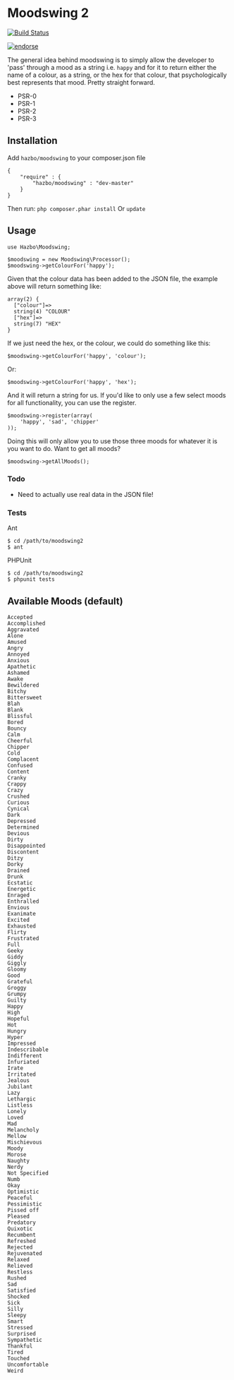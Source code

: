 # Moodswing 2

[![Build Status](https://travis-ci.org/hazbo/moodswing2.png)](https://travis-ci.org/hazbo/moodswing2)

[![endorse](https://api.coderwall.com/hazbo/endorsecount.png)](https://coderwall.com/hazbo)

The general idea behind moodswing is to simply allow the developer
to 'pass' through a mood as a string i.e. `happy` and for it to
return either the name of a colour, as a string, or the hex for that
colour, that psychologically best represents that mood. Pretty straight
forward.

  - PSR-0
  - PSR-1
  - PSR-2
  - PSR-3

## Installation
Add `hazbo/moodswing` to your composer.json file

    {
        "require" : {
            "hazbo/moodswing" : "dev-master"
        }
    }
Then run: `php composer.phar install`
Or `update`

## Usage

	use Hazbo\Moodswing;

	$moodswing = new Moodswing\Processor();
	$moodswing->getColourFor('happy');

Given that the colour data has been
added to the JSON file, the example above will return something like:

	array(2) {
	  ["colour"]=>
	  string(4) "COLOUR"
	  ["hex"]=>
	  string(7) "HEX"
	}

If we just need the hex, or the colour, we could
do something like this:

	$moodswing->getColourFor('happy', 'colour');

Or:

    $moodswing->getColourFor('happy', 'hex');

And it will return a string for us. If you'd like to only use a few select moods for all functionality, you can use the register.

    $moodswing->register(array(
        'happy', 'sad', 'chipper'
    ));

Doing this will only allow you to use those three moods for whatever it is you want to do. Want to get all moods?

    $moodswing->getAllMoods();

### Todo

  - Need to actually use real data in the JSON file!

### Tests
Ant

    $ cd /path/to/moodswing2
    $ ant

PHPUnit

    $ cd /path/to/moodswing2
    $ phpunit tests

## Available Moods (default)

    Accepted
    Accomplished
    Aggravated
    Alone
    Amused
    Angry
    Annoyed
    Anxious
    Apathetic
    Ashamed
    Awake
    Bewildered
    Bitchy
    Bittersweet
    Blah
    Blank
    Blissful
    Bored
    Bouncy
    Calm
    Cheerful
    Chipper
    Cold
    Complacent
    Confused
    Content
    Cranky
    Crappy
    Crazy
    Crushed
    Curious
    Cynical
    Dark
    Depressed
    Determined
    Devious
    Dirty
    Disappointed
    Discontent
    Ditzy
    Dorky
    Drained
    Drunk
    Ecstatic
    Energetic
    Enraged
    Enthralled
    Envious
    Exanimate
    Excited
    Exhausted
    Flirty
    Frustrated
    Full
    Geeky
    Giddy
    Giggly
    Gloomy
    Good
    Grateful
    Groggy
    Grumpy
    Guilty
    Happy
    High
    Hopeful
    Hot
    Hungry
    Hyper
    Impressed
    Indescribable
    Indifferent
    Infuriated
    Irate
    Irritated
    Jealous
    Jubilant
    Lazy
    Lethargic
    Listless
    Lonely
    Loved
    Mad
    Melancholy
    Mellow
    Mischievous
    Moody
    Morose
    Naughty
    Nerdy
    Not Specified
    Numb
    Okay
    Optimistic
    Peaceful
    Pessimistic
    Pissed off
    Pleased
    Predatory
    Quixotic
    Recumbent
    Refreshed
    Rejected
    Rejuvenated
    Relaxed
    Relieved
    Restless
    Rushed
    Sad
    Satisfied
    Shocked
    Sick
    Silly
    Sleepy
    Smart
    Stressed
    Surprised
    Sympathetic
    Thankful
    Tired
    Touched
    Uncomfortable
    Weird